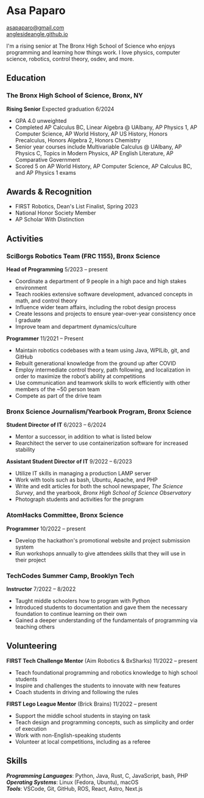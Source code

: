 # Asa Paparo

[asapaparo@gmail.com](mailto:asapaparo@gmail.com)\
[anglesideangle.github.io](https://anglesideangle.github.io/)

I'm a rising senior at The Bronx High School of Science who enjoys programming and learning how things work. I love physics, computer science, robotics, control theory, osdev, and more.

## Education

### The Bronx High School of Science, Bronx, NY

**Rising Senior** Expected graduation 6/2024

- GPA 4.0 unweighted
- Completed AP Calculus BC, Linear Algebra @ UAlbany, AP Physics 1, AP Computer Science, AP World History, AP US History, Honors Precalculus, Honors Algebra 2, Honors Chemistry
- Senior year courses include Multivariable Calculus @ UAlbany, AP Physics C, Topics in Modern Physics, AP English Literature, AP Comparative Government
- Scored 5 on AP World History, AP Computer Science, AP Calculus BC, and AP Physics 1 exams

## Awards & Recognition

- FIRST Robotics, Dean's List Finalist, Spring 2023
- National Honor Society Member
- AP Scholar With Distinction

## Activities

### SciBorgs Robotics Team (FRC 1155), Bronx Science

**Head of Programming** 5/2023 – present

- Coordinate a department of 9 people in a high pace and high stakes environment
- Teach rookies extensive software development, advanced concepts in math, and control theory
- Influence wider team affairs, including the robot design process
- Create lessons and projects to ensure year-over-year consistency once I graduate
- Improve team and department dynamics/culture

**Programmer** 11/2021 – Present

- Maintain robotics codebases with a team using Java, WPILib, git, and GitHub
- Rebuilt generational knowledge from the ground up after COVID
- Employ intermediate control theory, path following, and localization in order to maximize the robot’s ability at competitions
- Use communication and teamwork skills to work efficiently with other members of the ~50 person team
- Compete as part of the drive team

### Bronx Science Journalism/Yearbook Program, Bronx Science

**Student Director of IT** 6/2023 – 6/2024

- Mentor a successor, in addition to what is listed below
- Rearchitect the server to use containerization software for increased stability

**Assistant Student Director of IT** 9/2022 – 6/2023

- Utilize IT skills in managing a production LAMP server
- Work with tools such as bash, Ubuntu, Apache, and PHP
- Write and edit articles for both the school newspaper, *The Science Survey*, and the yearbook, *Bronx High School of Science Observatory*
- Photograph students and activities for the program

### AtomHacks Committee, Bronx Science

**Programmer** 10/2022 – present

- Develop the hackathon's promotional website and project submission system
- Run workshops annually to give attendees skills that they will use in their project

### TechCodes Summer Camp, Brooklyn Tech

**Instructor** 7/2022 – 8/2022

- Taught middle schoolers how to program with Python
- Introduced students to documentation and gave them the necessary foundation to continue learning on their own
- Gained a deeper understanding of the fundamentals of programming via teaching others

## Volunteering

**FIRST Tech Challenge Mentor** (Aim Robotics & BxSharks) 11/2022 – present

- Teach foundational programming and robotics knowledge to high school students
- Inspire and challenges the students to innovate with new features
- Coach students in driving and following the rules

**FIRST Lego League Mentor** (Brick Brains) 11/2022 – present

- Support the middle school students in staying on task
- Teach design and programming concepts, such as simplicity and order of execution
- Work with non-English-speaking students
- Volunteer at local competitions, including as a referee

## Skills

***Programming Languages***: Python, Java, Rust, C, JavaScript, bash, PHP\
***Operating Systems***: Linux (Fedora, Ubuntu), macOS\
***Tools***: VSCode, Git, GitHub, ROS, React, Astro, Next.js
